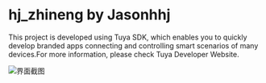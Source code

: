 # hj_zhineng by Jasonhhj

This project is developed using Tuya SDK, which enables you to quickly develop branded apps connecting and controlling smart scenarios of many devices.For more information, please check Tuya Developer Website.

![界面截图](https://github.com/Jasonhhj/hj_zhineng/blob/master/%E6%88%AA%E5%9B%BE.pngraw=true)
